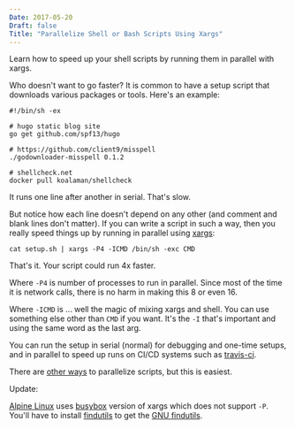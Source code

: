 ```yaml
---
Date: 2017-05-20
Draft: false
Title: "Parallelize Shell or Bash Scripts Using Xargs"
---
```

Learn how to speed up your shell scripts by running them in parallel with xargs.<!--more-->

Who doesn't want to go faster? It is common to have a setup script that downloads various packages or tools. Here's an example: 

```
#!/bin/sh -ex

# hugo static blog site
go get github.com/spf13/hugo

# https://github.com/client9/misspell
./godownloader-misspell 0.1.2

# shellcheck.net
docker pull koalaman/shellcheck
```

It runs one line after another in serial. That's slow.

But notice how each line doesn't depend on any other (and comment and blank lines don't matter). If you can write a script in such a way, then you really speed things up by running in parallel  using [xargs](https://en.wikipedia.org/wiki/Xargs):

```
cat setup.sh | xargs -P4 -ICMD /bin/sh -exc CMD
```

That's it.  Your script could run 4x faster.

Where `-P4` is number of processes to run in parallel.  Since most of the time it is network calls, there is no harm in making this 8 or even 16.

Where `-ICMD` is ... well the magic of mixing xargs and shell.  You can use something else other than `CMD` if you want.  It's the `-I` that's important and using the same word as the last arg. 

You can run the setup in serial (normal) for debugging and one-time setups, and in parallel to speed up runs on CI/CD systems such as [travis-ci](https://travis-ci.org).

There are [other ways](https://www.codeword.xyz/2015/09/02/three-ways-to-script-processes-in-parallel/) to parallelize scripts, but this is easiest.

Update:

[Alpine Linux](https://alpinelinux.org) uses [busybox](https://busybox.net) version of xargs which does not support `-P`.  You'll have to install [findutils](https://pkgs.alpinelinux.org/contents?file=&path=&name=findutils&branch=edge&repo=main&arch=x86) to get the [GNU findutils](https://www.gnu.org/software/findutils/).
